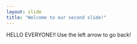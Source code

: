 ```yaml
---
layout: slide
title: "Welcome to our second slide!"
---
```

HELLO EVERYONE!!
Use the left arrow to go back!
